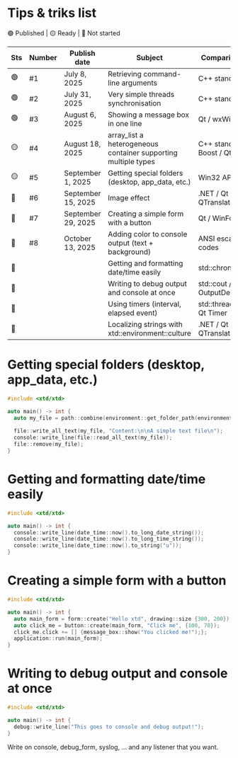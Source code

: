 # Tips & triks list

🟢 Published | 🟡 Ready | 🔴 Not started

| Sts | Number | Publish date       | Subject                                                        | Comparison with               |
| --- | ------ | ------------------ |--------------------------------------------------------------- | ----------------------------- |
| 🟢  | #1     | July 8, 2025       | Retrieving command-line arguments                              | C++ standard                  |
| 🟢  | #2     | July 31, 2025      | Very simple threads synchronisation                            | C++ standard                  |
| 🟢  | #3     | August 6, 2025     | Showing a message box in one line                              | Qt / wxWidgets                |
| 🟡  | #4     | August 18, 2025    | array_list a heterogeneous container supporting multiple types | C++ standard / Boost / Qt     |
| 🟡  | #5     | September 1, 2025  | Getting special folders (desktop, app_data, etc.)              | Win32 API / Qt                |
| 🔴  | #6     | September 15, 2025 | Image effect                                                   | .NET / Qt QTranslator         |
| 🔴  | #7     | September 29, 2025 | Creating a simple form with a button                           | Qt / WinForms                 |
| 🔴  | #8     | October 13, 2025   | Adding color to console output (text + background)             | ANSI escape codes             |
| 🔴  |        |                    | Getting and formatting date/time easily                        | std::chrono, Qt               |
| 🔴  |        |                    | Writing to debug output and console at once                    | std::cout / OutputDebugString |
| 🔴  |        |                    | Using timers (interval, elapsed event)                         | std::thread + sleep, Qt Timer |
| 🔴  |        |                    | Localizing strings with xtd::environment::culture              | .NET / Qt QTranslator         |

# Getting special folders (desktop, app_data, etc.)

```cpp
#include <xtd/xtd>

auto main() -> int {
  auto my_file = path::combine(environment::get_folder_path(environment::special_folder::desktop), "my_file.txt");
  
  file::write_all_text(my_file, "Content:\n\nA simple text file\n");
  console::write_line(file::read_all_text(my_file));
  file::remove(my_file);
}
```

# Getting and formatting date/time easily

```cpp
#include <xtd/xtd>

auto main() -> int {
  console::write_line(date_time::now().to_long_date_string());
  console::write_line(date_time::now().to_long_time_string());
  console::write_line(date_time::now().to_string("u"));
}
```

# Creating a simple form with a button

```cpp
#include <xtd/xtd>

auto main() -> int {
  auto main_form = form::create("Hello xtd", drawing::size {300, 200});
  auto click_me = button::create(main_form, "Click me", {100, 70});
  click_me.click += [] {message_box::show("You clicked me!");};
  application::run(main_form);
}
```

# Writing to debug output and console at once

```cpp
#include <xtd/xtd>

auto main() -> int {
  debug::write_line("This goes to console and debug output!");
}
```

Write on console, debug_form, syslog, ... and any listener that you want.
